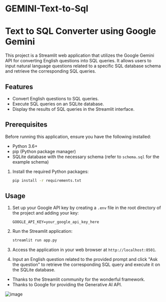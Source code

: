 # GEMINI-Text-to-Sql
# Text to SQL Converter using Google Gemini

This project is a Streamlit web application that utilizes the Google Gemini API for converting English questions into SQL queries. It allows users to input natural language questions related to a specific SQL database schema and retrieve the corresponding SQL queries.

## Features

- Convert English questions to SQL queries.
- Execute SQL queries on an SQLite database.
- Display the results of SQL queries in the Streamlit interface.

## Prerequisites

Before running this application, ensure you have the following installed:

- Python 3.6+
- pip (Python package manager)
- SQLite database with the necessary schema (refer to `schema.sql` for the example schema)



1. Install the required Python packages:

    ```bash
    pip install -r requirements.txt
    ```

## Usage

1. Set up your Google API key by creating a `.env` file in the root directory of the project and adding your key:

    ```
    GOOGLE_API_KEY=your_google_api_key_here
    ```

2. Run the Streamlit application:

    ```bash
    streamlit run app.py
    ```

3. Access the application in your web browser at `http://localhost:8501`.

4. Input an English question related to the provided prompt and click "Ask the question" to retrieve the corresponding SQL query and execute it on the SQLite database.


- Thanks to the Streamlit community for the wonderful framework.
- Thanks to Google for providing the Generative AI API.

![image](https://github.com/Osama066/GEMINI-Text-to-Sql/assets/109853647/6b358996-c776-4a16-aafd-499bc57b3958)


